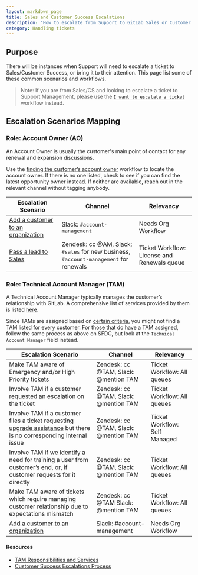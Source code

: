 ```yaml
---
layout: markdown_page
title: Sales and Customer Success Escalations
description: "How to escalate from Support to GitLab Sales or Customer Success"
category: Handling tickets
---
```


## Purpose

There will be instances when Support will need to escalate a ticket to Sales/Customer Success, or bring it to their attention. This page list some of these common scenarios and workflows.

> Note: If you are from Sales/CS and looking to escalate a ticket to Support Management, please use the [`I want to escalate a ticket`](/handbook/support/internal-support/#i-want-to-escalate-a-ticket) workflow instead.

## Escalation Scenarios Mapping

### **Role: Account Owner (AO)**

An Account Owner is usually the customer's main point of contact for any renewal and expansion discussions.

Use the [finding the customer’s account owner](/handbook/support/workflows/looking_up_customer_account_details.html#finding-the-customers-account-owner) workflow to locate the account owner. If there is no one listed, check to see if you can find the latest opportunity owner instead. If neither are available, reach out in the relevant channel without tagging anybody.

|Escalation Scenario|Channel|Relevancy|
|--|--|--|
|[Add a customer to an organization](/handbook/support/workflows/associating_needs_org_tickets_with_orgs.html#adding-a-customer-to-an-organization-all-zendesk-users)|Slack: `#account-management`|Needs Org Workflow|
|[Pass a lead to Sales](/handbook/support/license-and-renewals/workflows/working_with_sales.html#specific-workflows-to-pass-to-sales)|Zendesk: cc @AM, Slack: `#sales` for new business, `#account-management` for renewals|Ticket Workflow: License and Renewals queue|

### **Role: Technical Account Manager (TAM)**

A Technical Account Manager typically manages the customer’s relationship with GitLab. A comprehensive list of services provided by them is listed [here](/handbook/customer-success/tam/services/#responsibilities-and-services).

Since TAMs are assigned based on [certain criteria](/handbook/customer-success/tam/services/#tam-alignment), you might not find a TAM listed for every customer. For those that do have a TAM assigned, follow the same process as above on SFDC, but look at the `Technical Account Manager` field instead.

|Escalation Scenario|Channel|Relevancy|
|--|--|--|
|Make TAM aware of Emergency and/or High Priority tickets|Zendesk: cc @TAM, Slack: @mention TAM|Ticket Workflow: All queues|
|Involve TAM if a customer requested an escalation on the ticket|Zendesk: cc @TAM, Slack: @mention TAM|Ticket Workflow: All queues|
|Involve TAM if a customer files a ticket requesting [upgrade assistance](/handbook/support/workflows/upgrade-assistance.html#the-process) but there is no corresponding internal issue|Zendesk: cc @TAM, Slack: @mention TAM|Ticket Workflow: Self Managed|
|Involve TAM if we identify a need for training a user from customer’s end, or, if customer requests for it directly|Zendesk: cc @TAM, Slack: @mention TAM|Ticket Workflow: All queues|
|Make TAM aware of tickets which require managing customer relationship due to expectations mismatch|Zendesk: cc @TAM Slack: @mention TAM|Ticket Workflow: All queues|
|[Add a customer to an organization](/handbook/support/workflows/associating_needs_org_tickets_with_orgs.html#adding-a-customer-to-an-organization-all-zendesk-users)|Slack: #account-management|Needs Org Workflow|

#### Resources

- [TAM Responsibilities and Services](/handbook/customer-success/tam/services/#tam-alignment)
- [Customer Success Escalations Process](/handbook/customer-success/tam/escalations/index.html)
